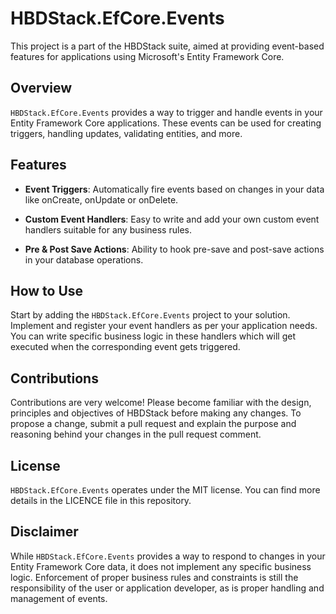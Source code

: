 # HBDStack.EfCore.Events

This project is a part of the HBDStack suite, aimed at providing event-based features for applications using Microsoft's Entity Framework Core.

## Overview

`HBDStack.EfCore.Events` provides a way to trigger and handle events in your Entity Framework Core applications. These events can be used for creating triggers, handling updates, validating entities, and more.

## Features

- **Event Triggers**: Automatically fire events based on changes in your data like onCreate, onUpdate or onDelete.

- **Custom Event Handlers**: Easy to write and add your own custom event handlers suitable for any business rules.

- **Pre & Post Save Actions**: Ability to hook pre-save and post-save actions in your database operations.

## How to Use

Start by adding the `HBDStack.EfCore.Events` project to your solution. Implement and register your event handlers as per your application needs. You can write specific business logic in these handlers which will get executed when the corresponding event gets triggered.

## Contributions

Contributions are very welcome! Please become familiar with the design, principles and objectives of HBDStack before making any changes. To propose a change, submit a pull request and explain the purpose and reasoning behind your changes in the pull request comment.

## License

`HBDStack.EfCore.Events` operates under the MIT license. You can find more details in the LICENCE file in this repository.

## Disclaimer

While `HBDStack.EfCore.Events` provides a way to respond to changes in your Entity Framework Core data, it does not implement any specific business logic. Enforcement of proper business rules and constraints is still the responsibility of the user or application developer, as is proper handling and management of events.